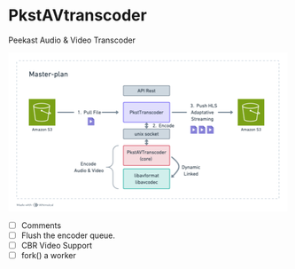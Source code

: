 # PkstAVtranscoder
Peekast Audio &amp; Video Transcoder

![Master Plan](https://github.com/Peekast/PkstAVtranscoder/blob/515f413d48bc981b64b0fbc0fc3f40cf5484022a/Master-plan.png)

- [ ] Comments
- [ ] Flush the encoder queue.
- [ ] CBR Video Support
- [ ] fork() a worker

